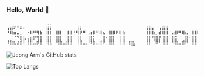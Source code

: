 ### Hello, World 👋

```
⠀⠀⠀⠀⠀⠀⠀⠀⠀⠀⠀⠀⣀⡀⠀⠀⠀⠀⠀⠀⠀⠀⠀⠀⠀⠀⠀⠀⠀⠀⠀⠀⠀⠀⠀⠀⠀⠀⠀⠀⠀⠀⠀⠀⠀⠀⠀⠀⠀⠀⠀⠀⠀⠀⠀⠀⠀⠀⠀⠀⠀⠀⠀⠀⠀⢀⣀⠀⠀⠀⠀⠀⠀⠀⢀⣀
⢠⣾⠟⠛⠿⠆⠀⠀⠀⠀⠀⠀⣿⡇⠀⠀⠀⠀⠀⠀⠀⢸⡇⠀⠀⠀⠀⠀⠀⠀⠀⠀⠀⠀⠀⠀⠀⠀⠀⠀⠀⠀⢸⣿⡄⠀⢠⣿⣿⠀⠀⠀⠀⠀⠀⠀⠀⠀⠀⠀⠀⠀⠀⠀⠀⢸⣿⠀⠀⠀⠀⠀⠀⠀⢸⣿
⠘⢿⣶⣤⣀⠀⠐⠿⠛⢻⣷⠀⣿⡇⠀⣿⡇⠀⢸⣿⠘⢻⡟⠛⠀⣴⡿⠛⢿⣦⠀⣿⡿⠟⢿⣷⠀⠀⠀⠀⠀⠀⢸⡿⣷⡀⣾⢿⣿⠀⣴⡿⠛⢿⣦⠀⣿⡿⠟⢿⣷⠀⣴⡿⠛⢿⣿⠀⣴⡿⠛⢿⣦⠀⢸⡏
⢀⡀⠈⠙⢿⡧⢠⣶⠟⢻⣿⠀⣿⡇⠀⣿⡇⠀⢸⣿⠀⢸⣇⠀⠀⣿⡅⠀⢀⣿⠂⣿⡇⠀⢸⣿⠀⠀⠀⠀⠀⠀⢸⡇⢻⣿⡟⢸⣿⠀⣿⡅⠀⢀⣿⠂⣿⡇⠀⢸⣿⠀⣿⡅⠀⢸⣿⠀⣿⡅⠀⢀⣿⠂⠸⠇
⠘⠿⠷⠾⠿⠃⠸⠿⠶⠟⠿⠀⠻⠷⠀⠹⠿⠶⠿⠿⠀⠸⠿⠶⠆⠙⠿⠶⠿⠋⠀⠿⠇⠀⠸⠿⠀⢿⣷⠀⠀⠀⠸⠇⠀⠛⠁⠸⠿⠀⠙⠿⠶⠿⠋⠀⠿⠇⠀⠸⠿⠀⠹⠿⠶⠿⠿⠀⠙⠿⠶⠿⠋⠀⠺⠿
```

![Jeong Arm's GitHub stats](https://github-readme-stats.vercel.app/api?username=tribela&count_private=true&include_all_commits=true&show_icons=true)

![Top Langs](https://github-readme-stats.vercel.app/api/top-langs/?username=tribela)

